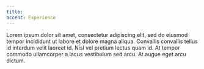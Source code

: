 ```yaml
---
title:
accent: Experience
---
```


Lorem ipsum dolor sit amet, consectetur adipiscing elit, sed do eiusmod tempor incididunt ut labore et dolore magna aliqua. Convallis convallis tellus id interdum velit laoreet id. Nisl vel pretium lectus quam id. At tempor commodo ullamcorper a lacus vestibulum sed arcu. At augue eget arcu dictum.
